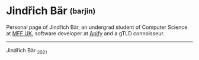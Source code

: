 # Jindřich Bär <sub><sup>(barjin)</sup></sub>
Personal page of Jindřich Bär, an undergrad student of Computer Science at [MFF UK](https://www.mff.cuni.cz/), software developer at [Apify](https://apify.com) and a gTLD connoisseur. 

____

Jindřich Bär <sub>2021</sub>
